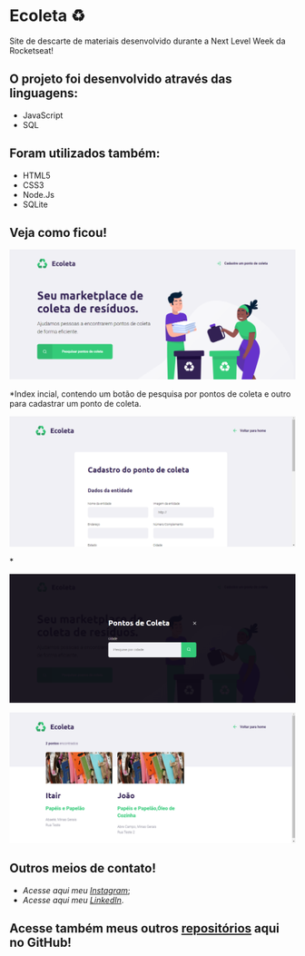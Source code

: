 # Ecoleta ♻️
 Site de descarte de materiais desenvolvido durante a Next Level Week da Rocketseat!

## O projeto foi desenvolvido através das linguagens: 
 * JavaScript
 * SQL
 
## Foram utilizados também:
 * HTML5
 * CSS3
 * Node.Js
 * SQLite

## Veja como ficou!

 <p align="center">
<img src="https://github.com/MatheusFranciscone/site-ecoleta/blob/master/images/print1.png">
</p>
*Index incial, contendo um botão de pesquisa por pontos de coleta e outro para cadastrar um ponto de coleta.
 <p align="center">
<img src="https://github.com/MatheusFranciscone/site-ecoleta/blob/master/images/print2.png">
</p>
*
 <p align="center">
<img src="https://github.com/MatheusFranciscone/site-ecoleta/blob/master/images/print3.png">
</p>
 <p align="center">
<img src="https://github.com/MatheusFranciscone/site-ecoleta/blob/master/images/print4.png">
</p>

 
## Outros meios de contato!

 * _Acesse aqui meu_ [_Instagram_](https://www.instagram.com/_franciscone/);
 * _Acesse aqui meu_ [_LinkedIn_](https://www.linkedin.com/in/matheus-franciscone/).
 
## Acesse também meus outros [repositórios](https://github.com/MatheusFranciscone?tab=repositories) aqui no GitHub!

